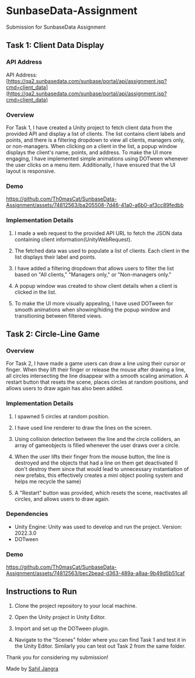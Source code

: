 # SunbaseData-Assignment
Submission for SunbaseData Assignment

## Task 1: Client Data Display

### API Address
API Address: [https://qa2.sunbasedata.com/sunbase/portal/api/assignment.jsp?cmd=client_data](https://qa2.sunbasedata.com/sunbase/portal/api/assignment.jsp?cmd=client_data)

### Overview
For Task 1, I have created a Unity project to fetch client data from the provided API and display a list of clients. 
The list contains client labels and points, and there is a filtering dropdown to view all clients, managers only, or non-managers. 
When clicking on a client in the list, a popup window displays the client's name, points, and address. 
To make the UI more engaging, I have implemented simple animations using DOTween whenever the user clicks on a menu item.
Additionally, I have ensured that the UI layout is responsive.

### Demo
https://github.com/Th0masCat/SunbaseData-Assignment/assets/74812563/ba205508-7d46-41a0-a6b0-af3cc89fedbb

### Implementation Details
1. I made a web request to the provided API URL to fetch the JSON data containing client information(UnityWebRequest).

2. The fetched data was used to populate a list of clients. Each client in the list displays their label and points.

3. I have added a filtering dropdown that allows users to filter the list based on "All clients," "Managers only," or "Non-managers only."

4. A popup window was created to show client details when a client is clicked in the list.

5. To make the UI more visually appealing, I have used DOTween for smooth animations when showing/hiding the popup window and transitioning between filtered views.



## Task 2: Circle-Line Game

### Overview
For Task 2, I have made a game users can draw a line using their cursor or finger.
When they lift their finger or release the mouse after drawing a line, all circles intersecting the line disappear with a smooth scaling animation. 
A restart button that resets the scene, places circles at random positions, and allows users to draw again has also been added.

### Implementation Details
1. I spawned 5 circles at random position.

2. I have used line renderer to draw the lines on the screen.

3. Using collision detection between the line and the circle colliders, an array of gameobjects is filled whenever the user draws over a circle.

4. When the user lifts their finger from the mouse button, the line is destroyed and the objects that had a line on them get deactivated
(I don't destroy them since that would lead to unnecessary instantiation of new prefabs, this effectively creates a mini object pooling system and helps me recycle the same)  

6. A "Restart" button was provided, which resets the scene, reactivates all circles, and allows users to draw again.

### Dependencies
- Unity Engine: Unity was used to develop and run the project. Version: 2022.3.0
- DOTween

### Demo
https://github.com/Th0masCat/SunbaseData-Assignment/assets/74812563/bec2bead-d363-489a-a8aa-9b49d5b51caf


## Instructions to Run
1. Clone the project repository to your local machine.

2. Open the Unity project in Unity Editor.

3. Import and set up the DOTween plugin.

4. Navigate to the "Scenes" folder where you can find Task 1 and test it in the Unity Editor. Similarly you can test out Task 2 from the same folder.

Thank you for considering my submission!

Made by [Sahil Jangra](https://github.com/Th0masCat)

